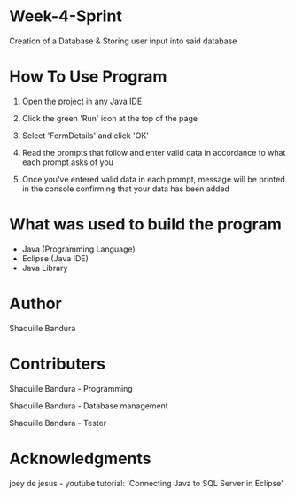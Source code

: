 # Week-4-Sprint

Creation of a Database & Storing user input into said database

# How To Use Program

1. Open the project in any Java IDE

2. Click the green 'Run' icon at the top of the page

3. Select 'FormDetails' and click 'OK'

4. Read the prompts that follow and enter valid data in accordance to what each prompt asks of you

5. Once you've entered valid data in each prompt, message will be printed in the console confirming that your data has been added

# What was used to build the program

* Java (Programming Language)
* Eclipse (Java IDE)
* Java Library 

# Author

Shaquille Bandura

# Contributers

Shaquille Bandura - Programming

Shaquille Bandura - Database management

Shaquille Bandura - Tester

# Acknowledgments

joey de jesus - youtube tutorial: 'Connecting Java to SQL Server in Eclipse' 
